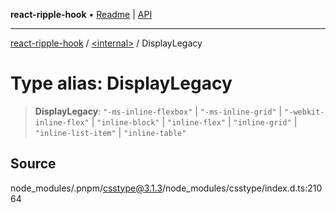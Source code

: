**react-ripple-hook** • [Readme](../../README.md) \| [API](../../globals.md)

---

[react-ripple-hook](../../README.md) / [\<internal\>](../README.md) / DisplayLegacy

# Type alias: DisplayLegacy

> **DisplayLegacy**: `"-ms-inline-flexbox"` \| `"-ms-inline-grid"` \| `"-webkit-inline-flex"` \| `"inline-block"` \| `"inline-flex"` \| `"inline-grid"` \| `"inline-list-item"` \| `"inline-table"`

## Source

node_modules/.pnpm/csstype@3.1.3/node_modules/csstype/index.d.ts:21064
